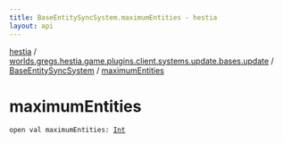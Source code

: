 ```yaml
---
title: BaseEntitySyncSystem.maximumEntities - hestia
layout: api
---
```


<div class='api-docs-breadcrumbs'><a href="../../index.html">hestia</a> / <a href="../index.html">worlds.gregs.hestia.game.plugins.client.systems.update.bases.update</a> / <a href="index.html">BaseEntitySyncSystem</a> / <a href="./maximum-entities.html">maximumEntities</a></div>

# maximumEntities

<div class="signature"><code><span class="keyword">open</span> <span class="keyword">val </span><span class="identifier">maximumEntities</span><span class="symbol">: </span><a href="https://kotlinlang.org/api/latest/jvm/stdlib/kotlin/-int/index.html"><span class="identifier">Int</span></a></code></div>
